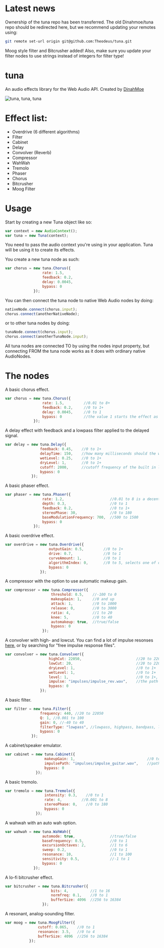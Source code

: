 Latest news
====

Ownership of the tuna repo has been transferred. The old Dinahmoe/tuna repo should be redirected here, but
we recommend updating your remotes using:

```bash
git remote set-url origin git@github.com:Theodeus/tuna.git
```

Moog style filter and Bitcrusher added! Also, make sure you update your filter nodes to use strings instead of integers for filter type!

tuna
====

An audio effects library for the Web Audio API. Created by <a href="http://www.dinahmoe.com">DinahMoe</a>

<img src="https://i.chzbgr.com/completestore/12/9/4/rjttPiC7WE6S4Bi22aYp1A2.jpg" alt="tuna, tuna, tuna"/>

Effect list:
====
<ul>
    <li>Overdrive (6 different algorithms)</li>
    <li>Filter</li>
    <li>Cabinet</li>
    <li>Delay</li>
    <li>Convolver (Reverb)</li>
    <li>Compressor</li>
    <li>WahWah</li>
    <li>Tremolo</li>
    <li>Phaser</li>
    <li>Chorus</li>
    <li>Bitcrusher</li>
    <li>Moog Filter</li>
</ul>

Usage
====

Start by creating a new Tuna object like so:

```javascript
var context = new AudioContext();
var tuna = new Tuna(context);
```

You need to pass the audio context you're using in your application. Tuna will be using it to create its effects.

You create a new tuna node as such:

```javascript
var chorus = new tuna.Chorus({
                 rate: 1.5,
                 feedback: 0.2,
                 delay: 0.0045,
                 bypass: 0
             });
```
You can then connect the tuna node to native Web Audio nodes by doing:
```javascript
nativeNode.connect(chorus.input);
chorus.connect(anotherNativeNode);
```
or to other tuna nodes by doing:
```javascript
tunaNode.connect(chorus.input);
chorus.connect(anotherTunaNode.input);
```
All tuna nodes are connected TO by using the nodes input property, but connecting FROM the tuna node works as it does with ordinary native AudioNodes.


The nodes
====

A basic chorus effect.
```javascript
var chorus = new tuna.Chorus({
                 rate: 1.5,         //0.01 to 8+
                 feedback: 0.2,     //0 to 1+
                 delay: 0.0045,     //0 to 1
                 bypass: 0          //the value 1 starts the effect as bypassed, 0 or 1
             });
```

A delay effect with feedback and a lowpass filter applied to the delayed signal.
```javascript
var delay = new tuna.Delay({
                feedback: 0.45,    //0 to 1+
                delayTime: 150,    //how many milliseconds should the wet signal be delayed?
                wetLevel: 0.25,    //0 to 1+
                dryLevel: 1,       //0 to 1+
                cutoff: 2000,      //cutoff frequency of the built in lowpass-filter. 20 to 22050
                bypass: 0
            });
```

A basic phaser effect.
```javascript
var phaser = new tuna.Phaser({
                 rate: 1.2,                     //0.01 to 8 is a decent range, but higher values are possible
                 depth: 0.3,                    //0 to 1
                 feedback: 0.2,                 //0 to 1+
                 stereoPhase: 30,               //0 to 180
                 baseModulationFrequency: 700,  //500 to 1500
                 bypass: 0
             });
```

A basic overdrive effect.
```javascript
var overdrive = new tuna.Overdrive({
                    outputGain: 0.5,         //0 to 1+
                    drive: 0.7,              //0 to 1
                    curveAmount: 1,          //0 to 1
                    algorithmIndex: 0,       //0 to 5, selects one of our drive algorithms
                    bypass: 0
                });
```

A compressor with the option to use automatic makeup gain.
```javascript
var compressor = new tuna.Compressor({
                     threshold: 0.5,    //-100 to 0
                     makeupGain: 1,     //0 and up
                     attack: 1,         //0 to 1000
                     release: 0,        //0 to 3000
                     ratio: 4,          //1 to 20
                     knee: 5,           //0 to 40
                     automakeup: true,  //true/false
                     bypass: 0
                 });
```

A convolver with high- and lowcut. You can find a lot of impulse resonses <a href="http://chromium.googlecode.com/svn/trunk/samples/audio/impulse-responses/">here</a>, or by searching for "free impulse response files".
```javascript
var convolver = new tuna.Convolver({
                    highCut: 22050,                         //20 to 22050
                    lowCut: 20,                             //20 to 22050
                    dryLevel: 1,                            //0 to 1+
                    wetLevel: 1,                            //0 to 1+
                    level: 1,                               //0 to 1+, adjusts total output of both wet and dry
                    impulse: "impulses/impulse_rev.wav",    //the path to your impulse response
                    bypass: 0
                });
```

A basic filter.
```javascript
var filter = new tuna.Filter({
                frequency: 440, //20 to 22050
                Q: 1, //0.001 to 100
                gain: 0, //-40 to 40
                filterType: "lowpass", //lowpass, highpass, bandpass, lowshelf, highshelf, peaking, notch, allpass
                bypass: 0
            });
```

A cabinet/speaker emulator.
```javascript
var cabinet = new tuna.Cabinet({
                  makeupGain: 1,                                 //0 to 20
                  impulsePath: "impulses/impulse_guitar.wav",    //path to your speaker impulse
                  bypass: 0
              });
```

A basic tremolo.
```javascript
var tremolo = new tuna.Tremolo({
                  intensity: 0.3,    //0 to 1
                  rate: 4,         //0.001 to 8
                  stereoPhase: 0,    //0 to 180
                  bypass: 0
              });
```

A wahwah with an auto wah option.
```javascript
var wahwah = new tuna.WahWah({
                 automode: true,                //true/false
                 baseFrequency: 0.5,            //0 to 1
                 excursionOctaves: 2,           //1 to 6
                 sweep: 0.2,                    //0 to 1
                 resonance: 10,                 //1 to 100
                 sensitivity: 0.5,              //-1 to 1
                 bypass: 0
             });
```

A lo-fi bitcrusher effect.

```javascript
var bitcrusher = new tuna.Bitcrusher({
                     bits: 4,          //1 to 16
                     normfreq: 0.1,    //0 to 1
                     bufferSize: 4096  //256 to 16384
                 });
```

A resonant, analog-sounding filter.

```javascript
var moog = new tuna.MoogFilter({
               cutoff: 0.065,    //0 to 1
               resonance: 3.5,   //0 to 4
               bufferSize: 4096  //256 to 16384
           });
```
